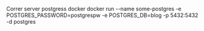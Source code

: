 Correr server postgress docker
docker run --name some-postgres -e POSTGRES_PASSWORD=postgrespw -e POSTGRES_DB=blog -p 5432:5432  -d postgres